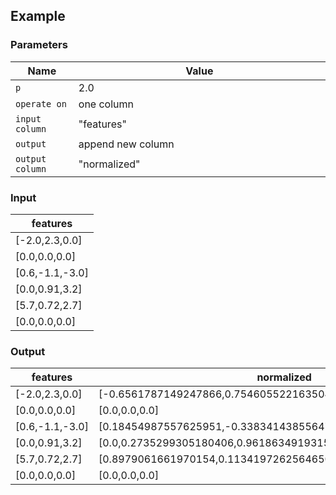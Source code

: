## Example

### Parameters

<table class="table">
  <thead>
    <tr>
      <th style="width:20%">Name</th>
      <th style="width:80%">Value</th>
    </tr>
  </thead>
  <tbody>
  <tr>
    <td><code>p</code></td>
    <td>2.0</td>
  </tr>
  <tr>
    <td><code>operate on</code></td>
    <td>one column</td>
  </tr>
  <tr>
    <td><code>input column</code></td>
    <td>"features"</td>
  </tr>
  <tr>
    <td><code>output</code></td>
    <td>append new column</td>
  </tr>
  <tr>
    <td><code>output column</code></td>
    <td>"normalized"</td>
  </tr>
  </tbody>
</table>

### Input

<table class="table">
  <thead>
    <tr>
      <th>features</th>
    </tr>
  </thead>
  <tbody>
    <tr>
      <td>[-2.0,2.3,0.0]</td>
    </tr>
    <tr>
      <td>[0.0,0.0,0.0]</td>
    </tr>
    <tr>
      <td>[0.6,-1.1,-3.0]</td>
    </tr>
    <tr>
      <td>[0.0,0.91,3.2]</td>
    </tr>
    <tr>
      <td>[5.7,0.72,2.7]</td>
    </tr>
    <tr>
      <td>[0.0,0.0,0.0]</td>
    </tr>
  </tbody>
</table>

### Output

<table class="table">
  <thead>
    <tr>
      <th>features</th>
      <th>normalized</th>
    </tr>
  </thead>
  <tbody>
    <tr>
      <td>[-2.0,2.3,0.0]</td>
      <td>[-0.6561787149247866,0.7546055221635046,0.0]</td>
    </tr>
    <tr>
      <td>[0.0,0.0,0.0]</td>
      <td>[0.0,0.0,0.0]</td>
    </tr>
    <tr>
      <td>[0.6,-1.1,-3.0]</td>
      <td>[0.18454987557625951,-0.3383414385564758,-0.9227493778812975]</td>
    </tr>
    <tr>
      <td>[0.0,0.91,3.2]</td>
      <td>[0.0,0.2735299305180406,0.9618634919315713]</td>
    </tr>
    <tr>
      <td>[5.7,0.72,2.7]</td>
      <td>[0.8979061661970154,0.11341972625646508,0.4253239734617441]</td>
    </tr>
    <tr>
      <td>[0.0,0.0,0.0]</td>
      <td>[0.0,0.0,0.0]</td>
    </tr>
  </tbody>
</table>

